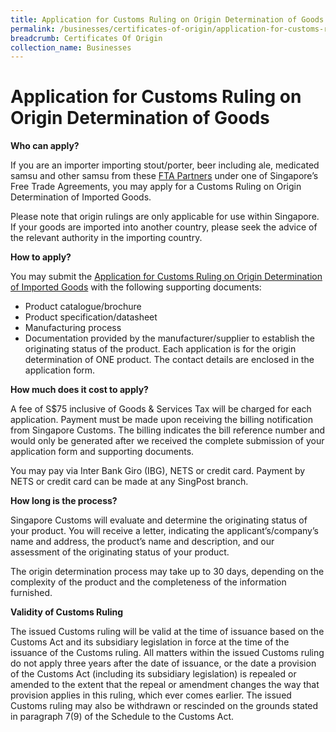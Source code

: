 ```yaml
---
title: Application for Customs Ruling on Origin Determination of Goods
permalink: /businesses/certificates-of-origin/application-for-customs-ruling-on-origin-determination-of-goods
breadcrumb: Certificates Of Origin 
collection_name: Businesses
---
```


# Application for Customs Ruling on Origin Determination of Goods

**Who can apply?**

If you are an importer importing stout/porter, beer including ale, medicated samsu and other samsu from these [FTA Partners](https://www.customs.gov.sg/-/media/cus/files/business/exporting-goods/cert-of-origin/preferential-tariffs-table_as-of-11-jun-2019.pdf?la=en&hash=4D4545EC656FDE990ADBCB70642027625482CBB3) under one of Singapore’s Free Trade Agreements, you may apply for a Customs Ruling on Origin Determination of Imported Goods.

Please note that origin rulings are only applicable for use within Singapore. If your goods are imported into another country, please seek the advice of the relevant authority in the importing country.

**How to apply?**

You may submit the [Application for Customs Ruling on Origin Determination of Imported Goods](https://form.gov.sg/#!/5cb03416bc22ae0010760c72) with the following supporting documents:

-   Product catalogue/brochure
-   Product specification/datasheet
-   Manufacturing process
-   Documentation provided by the manufacturer/supplier to establish the originating status of the product.
Each application is for the origin determination of ONE product. The contact details are enclosed in the application form.

**How much does it cost to apply?**

A fee of S$75 inclusive of Goods & Services Tax will be charged for each application. Payment must be made upon receiving the billing notification from Singapore Customs. The billing indicates the bill reference number and would only be generated after we received the complete submission of your application form and supporting documents.

You may pay via Inter Bank Giro (IBG), NETS or credit card. Payment by NETS or credit card can be made at any SingPost branch.

**How long is the process?**

Singapore Customs will evaluate and determine the originating status of your product. You will receive a letter, indicating the applicant’s/company’s name and address, the product’s name and description, and our assessment of the originating status of your product.

The origin determination process may take up to 30 days, depending on the complexity of the product and the completeness of the information furnished.

**Validity of Customs Ruling**

The issued Customs ruling will be valid at the time of issuance based on the Customs Act and its subsidiary legislation in force at the time of the issuance of the Customs ruling. All matters within the issued Customs ruling do not apply three years after the date of issuance, or the date a provision of the Customs Act (including its subsidiary legislation) is repealed or amended to the extent that the repeal or amendment changes the way that provision applies in this ruling, which ever comes earlier. The issued Customs ruling may also be withdrawn or rescinded on the grounds stated in paragraph 7(9) of the Schedule to the Customs Act.


